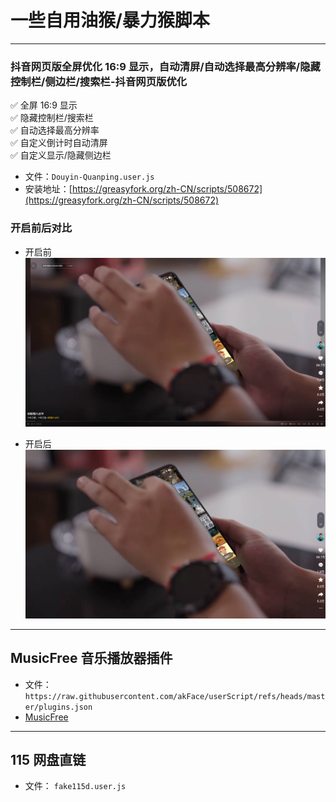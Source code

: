 # 一些自用油猴/暴力猴脚本

---

### 抖音网页版全屏优化 16:9 显示，自动清屏/自动选择最高分辨率/隐藏控制栏/侧边栏/搜索栏-抖音网页版优化

✅ 全屏 16:9 显示 <br />
✅ 隐藏控制栏/搜索栏 <br />
✅ 自动选择最高分辨率 <br />
✅ 自定义倒计时自动清屏 <br />
✅ 自定义显示/隐藏侧边栏

- 文件：`Douyin-Quanping.user.js`
- 安装地址：[https://greasyfork.org/zh-CN/scripts/508672](https://greasyfork.org/zh-CN/scripts/508672)

### 开启前后对比

- 开启前
  ![image](https://raw.githubusercontent.com/akFace/userScript/master/images/Snipaste_2024-09-16_22-01-12.jpg)

- 开启后
  ![image](https://raw.githubusercontent.com/akFace/userScript/master/images/Snipaste_2024-09-16_22-00-42.jpg)

---

## MusicFree 音乐播放器插件

- 文件：`https://raw.githubusercontent.com/akFace/userScript/refs/heads/master/plugins.json`
- [MusicFree](https://github.com/maotoumao/MusicFree)

---

## 115 网盘直链

- 文件： `fake115d.user.js`
